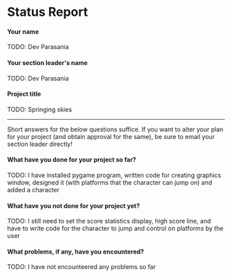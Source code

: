 # Status Report

#### Your name

TODO: Dev Parasania

#### Your section leader's name

TODO: Dev Parasania

#### Project title

TODO: Springing skies

***

Short answers for the below questions suffice. If you want to alter your plan for your project (and obtain approval for the same), be sure to email your section leader directly!

#### What have you done for your project so far?

TODO: I have installed pygame program, written code for creating graphics window, designed it (with platforms that the character can jump on) and added a character

#### What have you not done for your project yet?

TODO: I still need to set the score statistics display, high score line, and have to write code for the character to jump and control on platforms by the user

#### What problems, if any, have you encountered?

TODO: I have not encounteered any problems so far

